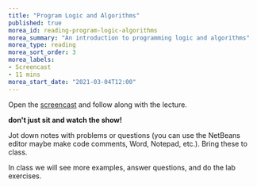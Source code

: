 ```yaml
---
title: "Program Logic and Algorithms"
published: true
morea_id: reading-program-logic-algorithms
morea_summary: "An introduction to programming logic and algorithms"
morea_type: reading
morea_sort_order: 3
morea_labels:
- Screencast
- 11 mins
morea_start_date: "2021-03-04T12:00"
---
```

Open the [screencast](https://youtu.be/qiKnL4R4m-M) and follow along with the lecture. 

**don't just sit and watch the show!**

Jot down notes with problems or questions (you can use the NetBeans editor maybe make code comments, Word, Notepad, etc.). Bring these to class.

In class we will see more examples, answer questions, and do the lab exercises. 